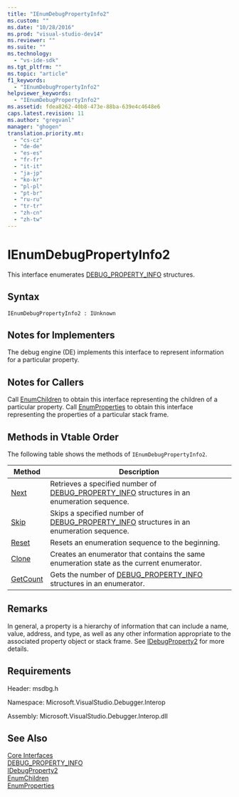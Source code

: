```yaml
---
title: "IEnumDebugPropertyInfo2"
ms.custom: ""
ms.date: "10/28/2016"
ms.prod: "visual-studio-dev14"
ms.reviewer: ""
ms.suite: ""
ms.technology: 
  - "vs-ide-sdk"
ms.tgt_pltfrm: ""
ms.topic: "article"
f1_keywords: 
  - "IEnumDebugPropertyInfo2"
helpviewer_keywords: 
  - "IEnumDebugPropertyInfo2"
ms.assetid: fdea8262-40b8-473e-88ba-639e4c4648e6
caps.latest.revision: 11
ms.author: "gregvanl"
manager: "ghogen"
translation.priority.mt: 
  - "cs-cz"
  - "de-de"
  - "es-es"
  - "fr-fr"
  - "it-it"
  - "ja-jp"
  - "ko-kr"
  - "pl-pl"
  - "pt-br"
  - "ru-ru"
  - "tr-tr"
  - "zh-cn"
  - "zh-tw"
---
```

# IEnumDebugPropertyInfo2
This interface enumerates [DEBUG_PROPERTY_INFO](../../../extensibility/debugger/reference/debug-property-info.md) structures.  
  
## Syntax  
  
```  
IEnumDebugPropertyInfo2 : IUnknown  
```  
  
## Notes for Implementers  
 The debug engine (DE) implements this interface to represent information for a particular property.  
  
## Notes for Callers  
 Call [EnumChildren](../../../extensibility/debugger/reference/idebugproperty2-enumchildren.md) to obtain this interface representing the children of a particular property. Call [EnumProperties](../../../extensibility/debugger/reference/idebugstackframe2-enumproperties.md) to obtain this interface representing the properties of a particular stack frame.  
  
## Methods in Vtable Order  
 The following table shows the methods of `IEnumDebugPropertyInfo2`.  
  
|Method|Description|  
|------------|-----------------|  
|[Next](../../../extensibility/debugger/reference/ienumdebugpropertyinfo2-next.md)|Retrieves a specified number of [DEBUG_PROPERTY_INFO](../../../extensibility/debugger/reference/debug-property-info.md) structures in an enumeration sequence.|  
|[Skip](../../../extensibility/debugger/reference/ienumdebugpropertyinfo2-skip.md)|Skips a specified number of [DEBUG_PROPERTY_INFO](../../../extensibility/debugger/reference/debug-property-info.md) structures in an enumeration sequence.|  
|[Reset](../../../extensibility/debugger/reference/ienumdebugpropertyinfo2-reset.md)|Resets an enumeration sequence to the beginning.|  
|[Clone](../../../extensibility/debugger/reference/ienumdebugpropertyinfo2-clone.md)|Creates an enumerator that contains the same enumeration state as the current enumerator.|  
|[GetCount](../../../extensibility/debugger/reference/ienumdebugpropertyinfo2-getcount.md)|Gets the number of [DEBUG_PROPERTY_INFO](../../../extensibility/debugger/reference/debug-property-info.md) structures in an enumerator.|  
  
## Remarks  
 In general, a property is a hierarchy of information that can include a name, value, address, and type, as well as any other information appropriate to the associated property object or stack frame. See [IDebugProperty2](../../../extensibility/debugger/reference/idebugproperty2.md) for more details.  
  
## Requirements  
 Header: msdbg.h  
  
 Namespace: Microsoft.VisualStudio.Debugger.Interop  
  
 Assembly: Microsoft.VisualStudio.Debugger.Interop.dll  
  
## See Also  
 [Core Interfaces](../../../extensibility/debugger/reference/core-interfaces.md)   
 [DEBUG_PROPERTY_INFO](../../../extensibility/debugger/reference/debug-property-info.md)   
 [IDebugProperty2](../../../extensibility/debugger/reference/idebugproperty2.md)   
 [EnumChildren](../../../extensibility/debugger/reference/idebugproperty2-enumchildren.md)   
 [EnumProperties](../../../extensibility/debugger/reference/idebugstackframe2-enumproperties.md)